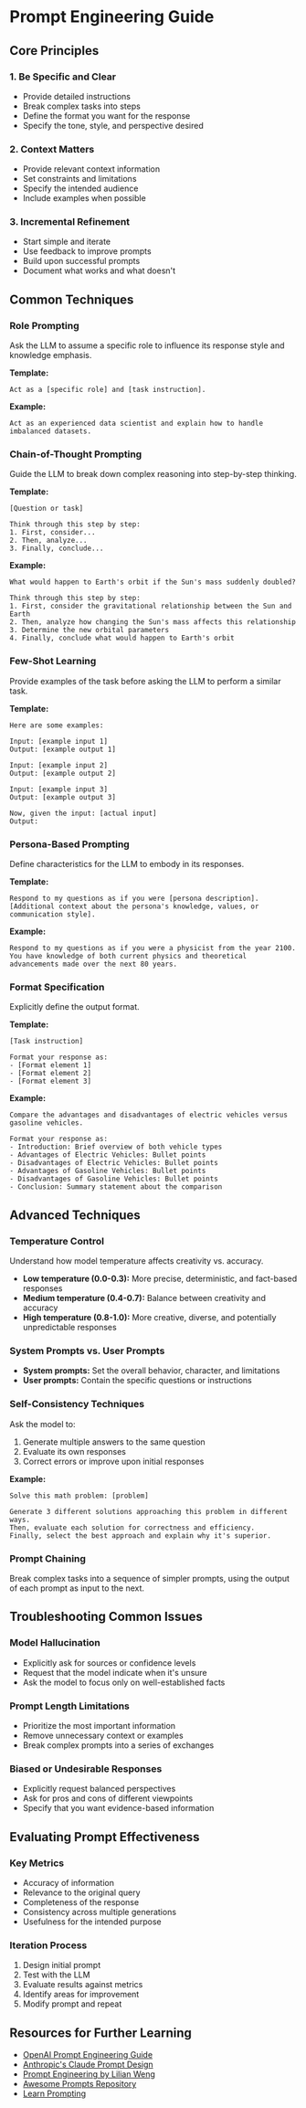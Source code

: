 # Prompt Engineering Guide

## Core Principles

### 1. Be Specific and Clear
- Provide detailed instructions
- Break complex tasks into steps
- Define the format you want for the response
- Specify the tone, style, and perspective desired

### 2. Context Matters
- Provide relevant context information
- Set constraints and limitations
- Specify the intended audience
- Include examples when possible

### 3. Incremental Refinement
- Start simple and iterate
- Use feedback to improve prompts
- Build upon successful prompts
- Document what works and what doesn't

## Common Techniques

### Role Prompting
Ask the LLM to assume a specific role to influence its response style and knowledge emphasis.

**Template:**
```
Act as a [specific role] and [task instruction].
```

**Example:**
```
Act as an experienced data scientist and explain how to handle imbalanced datasets.
```

### Chain-of-Thought Prompting
Guide the LLM to break down complex reasoning into step-by-step thinking.

**Template:**
```
[Question or task]

Think through this step by step:
1. First, consider...
2. Then, analyze...
3. Finally, conclude...
```

**Example:**
```
What would happen to Earth's orbit if the Sun's mass suddenly doubled?

Think through this step by step:
1. First, consider the gravitational relationship between the Sun and Earth
2. Then, analyze how changing the Sun's mass affects this relationship
3. Determine the new orbital parameters
4. Finally, conclude what would happen to Earth's orbit
```

### Few-Shot Learning
Provide examples of the task before asking the LLM to perform a similar task.

**Template:**
```
Here are some examples:

Input: [example input 1]
Output: [example output 1]

Input: [example input 2]
Output: [example output 2]

Input: [example input 3]
Output: [example output 3]

Now, given the input: [actual input]
Output:
```

### Persona-Based Prompting
Define characteristics for the LLM to embody in its responses.

**Template:**
```
Respond to my questions as if you were [persona description]. [Additional context about the persona's knowledge, values, or communication style].
```

**Example:**
```
Respond to my questions as if you were a physicist from the year 2100. You have knowledge of both current physics and theoretical advancements made over the next 80 years.
```

### Format Specification
Explicitly define the output format.

**Template:**
```
[Task instruction]

Format your response as:
- [Format element 1]
- [Format element 2]
- [Format element 3]
```

**Example:**
```
Compare the advantages and disadvantages of electric vehicles versus gasoline vehicles.

Format your response as:
- Introduction: Brief overview of both vehicle types
- Advantages of Electric Vehicles: Bullet points
- Disadvantages of Electric Vehicles: Bullet points
- Advantages of Gasoline Vehicles: Bullet points
- Disadvantages of Gasoline Vehicles: Bullet points
- Conclusion: Summary statement about the comparison
```

## Advanced Techniques

### Temperature Control
Understand how model temperature affects creativity vs. accuracy.

- **Low temperature (0.0-0.3):** More precise, deterministic, and fact-based responses
- **Medium temperature (0.4-0.7):** Balance between creativity and accuracy
- **High temperature (0.8-1.0):** More creative, diverse, and potentially unpredictable responses

### System Prompts vs. User Prompts
- **System prompts:** Set the overall behavior, character, and limitations
- **User prompts:** Contain the specific questions or instructions

### Self-Consistency Techniques
Ask the model to:
1. Generate multiple answers to the same question
2. Evaluate its own responses
3. Correct errors or improve upon initial responses

**Example:**
```
Solve this math problem: [problem]

Generate 3 different solutions approaching this problem in different ways.
Then, evaluate each solution for correctness and efficiency.
Finally, select the best approach and explain why it's superior.
```

### Prompt Chaining
Break complex tasks into a sequence of simpler prompts, using the output of each prompt as input to the next.

## Troubleshooting Common Issues

### Model Hallucination
- Explicitly ask for sources or confidence levels
- Request that the model indicate when it's unsure
- Ask the model to focus only on well-established facts

### Prompt Length Limitations
- Prioritize the most important information
- Remove unnecessary context or examples
- Break complex prompts into a series of exchanges

### Biased or Undesirable Responses
- Explicitly request balanced perspectives
- Ask for pros and cons of different viewpoints
- Specify that you want evidence-based information

## Evaluating Prompt Effectiveness

### Key Metrics
- Accuracy of information
- Relevance to the original query
- Completeness of the response
- Consistency across multiple generations
- Usefulness for the intended purpose

### Iteration Process
1. Design initial prompt
2. Test with the LLM
3. Evaluate results against metrics
4. Identify areas for improvement
5. Modify prompt and repeat

## Resources for Further Learning

- [OpenAI Prompt Engineering Guide](https://platform.openai.com/docs/guides/prompt-engineering)
- [Anthropic's Claude Prompt Design](https://docs.anthropic.com/claude/docs/introduction-to-prompt-design)
- [Prompt Engineering by Lilian Weng](https://lilianweng.github.io/posts/2023-03-15-prompt-engineering/)
- [Awesome Prompts Repository](https://github.com/f/awesome-chatgpt-prompts)
- [Learn Prompting](https://learnprompting.org/) 